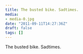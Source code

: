 ```yaml
---
title: The busted bike. Sadtimes.
media:
- media-0.jpg
date: "2011-09-11T14:27:36Z"
draft: false
tags: []
---
```

The busted bike. Sadtimes.
